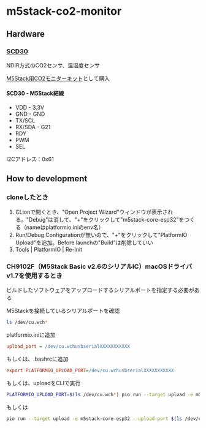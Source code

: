 # m5stack-co2-monitor



## Hardware

### [SCD30](https://www.sparkfun.com/products/15112)

NDIR方式のCO2センサ、温湿度センサ

[M5Stack用CO2モニターキット](https://www.switch-science.com/products/6923)として購入

#### SCD30 - M5Stack結線

- VDD - 3.3V
- GND - GND
- TX/SCL
- RX/SDA - G21
- RDY
- PWM
- SEL

I2Cアドレス：0x61



## How to development

### cloneしたとき

1. CLionで開くとき、"Open Project Wizard"ウィンドウが表示される。"Debug"は消して、"+"をクリックして"m5stack-core-esp32"をつくる（nameはplatformio.iniのenv名）
1. Run/Debug Configurationが無いので、"+"をクリックして"PlatformIO Upload"を追加。Before launchの"Build"は削除していい
1. Tools | PlatformIO | Re-Init


### CH9102F（M5Stack Basic v2.6のシリアルIC）macOSドライバv1.7を使用するとき

ビルドしたソフトウェアをアップロードするシリアルポートを指定する必要がある

M5Stackを接続しているシリアルポートを確認

```bash
ls /dev/cu.wch*
```

platformio.iniに追加

```ini
upload_port = /dev/cu.wchusbserialXXXXXXXXXXX
```

もしくは、.bashrcに追加

```ini
export PLATFORMIO_UPLOAD_PORT=/dev/cu.wchusbserialXXXXXXXXXXX
```

もしくは、uploadをCLIで実行

```bash
PLATFORMIO_UPLOAD_PORT=$(ls /dev/cu.wch*) pio run --target upload -e m5stack-core-esp32
```

もしくは

```bash
pio run --target upload -e m5stack-core-esp32 --upload-port $(ls /dev/cu.wch*)
```
